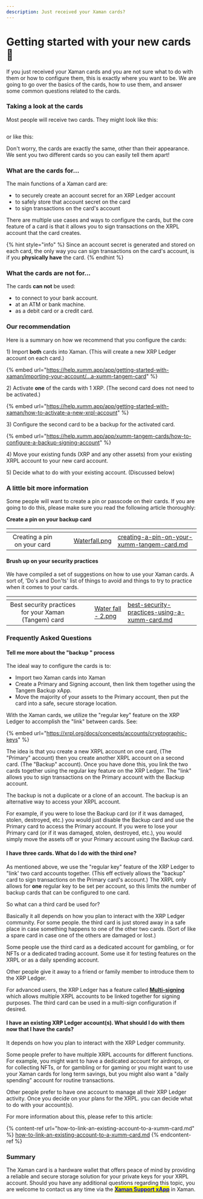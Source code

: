 ```yaml
---
description: Just received your Xaman cards?
---
```


# Getting started with your new cards 🤗

If you just received your Xaman cards and you are not sure what to do with them or how to configure them, this is exactly where you want to be. We are going to go over the basics of the cards, how to use them, and answer some common questions related to the cards.

### Taking a look at the cards

Most people will receive two cards. They might look like this:

<figure><img src="../.gitbook/assets/Xumm Tangem card -3.png" alt=""><figcaption></figcaption></figure>

or like this:

Don't worry, the cards are exactly the same, other than their appearance. We sent you two different cards so you can easily tell them apart!&#x20;

### What are the cards for...

The main functions of a Xaman card are:

* to securely create an account secret for an XRP Ledger account
* to safely store that account secret on the card
* to sign transactions on the card's account

There are multiple use cases and ways to configure the cards, but the core feature of a card is that it allows you to sign transactions on the XRPL account that the card creates.

{% hint style="info" %}
Since an account secret is generated and stored on each card, the only way you can sign transactions on the card's account, is if you **physically have** the card.&#x20;
{% endhint %}

### What the cards are not for...

The cards **can not** be used:

* to connect to your bank account.&#x20;
* at an ATM or bank machine.&#x20;
* as a debit card or a credit card.

### Our recommendation

Here is a summary on how we recommend that you configure the cards:

1\) Import **both** cards into Xaman. (This will create a new XRP Ledger account on each card.)

{% embed url="https://help.xumm.app/app/getting-started-with-xaman/importing-your-account/...a-xumm-tangem-card" %}

2\) Activate **one** of the cards with 1 XRP.  (The second card does not need to be activated.)

{% embed url="https://help.xumm.app/app/getting-started-with-xaman/how-to-activate-a-new-xrpl-account" %}

3\) Configure the second card to be a backup for the activated card.&#x20;

{% embed url="https://help.xumm.app/app/xumm-tangem-cards/how-to-configure-a-backup-signing-account" %}

4\) Move your existing funds (XRP and any other assets) from your existing XRPL account to your new card account.

5\) Decide what to do with your existing account. (Discussed below)



### A little bit more information

Some people will want to create a pin or passcode on their cards. If you are going to do this, please make sure you read the following article thoroughly:

**Create a pin on your backup card**

<table data-view="cards"><thead><tr><th align="center"></th><th data-hidden></th><th data-hidden></th><th data-hidden data-card-cover data-type="files"></th><th data-hidden data-card-target data-type="content-ref"></th></tr></thead><tbody><tr><td align="center">Creating a pin on your card</td><td></td><td></td><td><a href="../.gitbook/assets/Waterfall.png">Waterfall.png</a></td><td><a href="creating-a-pin-on-your-xumm-tangem-card.md">creating-a-pin-on-your-xumm-tangem-card.md</a></td></tr></tbody></table>

#### Brush up on your security practices

We have compiled a set of suggestions on how to use your Xaman cards. A sort of, 'Do's and Don'ts' list of things to avoid and things to try to practice when it comes to your cards.

<table data-view="cards"><thead><tr><th align="center"></th><th data-hidden></th><th data-hidden></th><th data-hidden data-card-cover data-type="files"></th><th data-hidden data-card-target data-type="content-ref"></th></tr></thead><tbody><tr><td align="center">Best security practices for your Xaman (Tangem) card</td><td></td><td></td><td><a href="../.gitbook/assets/Water fall - 2.png">Water fall - 2.png</a></td><td><a href="best-security-practices-using-a-xumm-card.md">best-security-practices-using-a-xumm-card.md</a></td></tr></tbody></table>

### Frequently Asked Questions

#### Tell me more about the "backup " process

The ideal way to configure the cards is to:

* Import two Xaman cards into Xaman
* Create a Primary and Signing account, then link them together using the Tangem Backup xApp.
* Move the majority of your assets to the Primary account, then put the card into a safe, secure storage location.

With the Xaman cards, we utilize the "regular key" feature on the XRP Ledger to accomplish the "link" between cards. See:

{% embed url="https://xrpl.org/docs/concepts/accounts/cryptographic-keys" %}

The idea is that you create a new XRPL account on one card, (The "Primary" account) then you create another XRPL account on a second card. (The "Backup" account). Once you have done this, you link the two cards together using the regular key feature on the XRP Ledger. The "link" allows you to sign transactions on the Primary account with the Backup account.&#x20;

The backup is not a duplicate or a clone of an account. The backup is an alternative way to access your XRPL account.

For example, if you were to lose the Backup card (or if it was damaged, stolen, destroyed, etc.) you would just disable the Backup card and use the Primary card to access the Primary account. If you were to lose your Primary card (or if it was damaged, stolen, destroyed, etc.), you would simply move the assets off or your Primary account using the Backup card.

#### I have three cards. What do I do with the third one?

As mentioned above, we use the "regular key" feature of the XRP Ledger to "link' two card accounts together. (This eff ectively allows the "backup" card to sign transactions on the Primary card's account.) The XRPL only allows for **one** regular key to be set per account, so this limits the number of backup cards that can be configured to one card.

So what can a third card be used for?

Basically it all depends on how you plan to interact with the XRP Ledger community. For some people. the third card is just stored away in a safe place in case something happens to one of the other two cards. (Sort of like a spare card in case one of the others are damaged or lost.)

Some people use the third card as a dedicated account for gambling, or for NFTs or a dedicated trading account. Some use it for testing features on the XRPL or as a daily spending account.

Other people give it away to a friend or family member to introduce them to the XRP Ledger.

For advanced users, the XRP Ledger has a feature called [**Multi-signing**](https://xrpl.org/multi-signing.html) which allows multiple XRPL accounts to be linked together for signing purposes. The third card can be used in a multi-sign configuration if desired.

#### I have an existing XRP Ledger account(s). What should I do with them now that I have the cards?

It depends on how you plan to interact with the XRP Ledger community.

Some people prefer to have multiple XRPL accounts for different functions. For example, you might want to have a dedicated account for airdrops, or for collecting NFTs, or for gambling or for gaming or you might want to use your Xaman cards for long term savings, but you might also want a "daily spending" account for routine transactions.

Other people prefer to have one account to manage all their XRP Ledger activity. Once you decide on your plans for the XRPL. you can decide what to do with your account(s).

For more information about this, please refer to this article:

{% content-ref url="how-to-link-an-existing-account-to-a-xumm-card.md" %}
[how-to-link-an-existing-account-to-a-xumm-card.md](how-to-link-an-existing-account-to-a-xumm-card.md)
{% endcontent-ref %}

### Summary

The Xaman card is a hardware wallet that offers peace of mind by providing a reliable and secure storage solution for your private keys for your XRPL account. Should you have any additional questions regarding this topic, you are welcome to contact us any time via the [<mark style="color:blue;">**Xaman Support xApp**</mark>](https://xumm.app/detect/xapp:xumm.support?ref=helpcenter) in Xaman.
